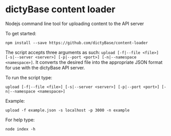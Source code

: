# dictyBase content loader
Nodejs command line tool for uploading content to the API server

To get started:

```
npm install --save https://github.com/dictyBase/content-loader
```

The script accepts three arguments as such: `upload [-f|--file <file>]  [-s|--server <server>] [-p|--port <port>] [-n|--namespace <namespace>]`. It converts the desired file into the appropriate JSON format for use with the dictyBase API server.

To run the script type:

```
upload [-f|--file <file>] [-s|--server <server>] [-p|--port <port>] [-n|--namespace <namespace>]
```

Example:

```
upload -f example.json -s localhost -p 3000 -n example
```

For help type:

```
node index -h
```
